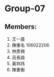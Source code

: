 # Group-07

## Members: <br/>
1. 王一晨 <br/>
2. 陳重名 106022206<br/>
3. 林彥興 <br/>
4. 呂長益 <br/>
5. 黃祎炜 <br/>
6. 陳重衡 <br/>
